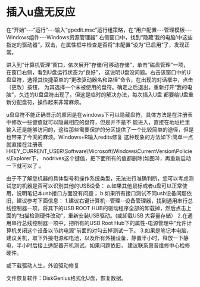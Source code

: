# 插入u盘无反应

在“开始”---“运行”---输入“gpedit.msc”运行组策略，在“用户配置---管理模板---Windows组件---Windows资源管理器”
右侧窗口中，找到“隐藏‘我的电脑’中这些指定的驱动器”，双击，在属性框中检查是否将“未配置”设为“已启用”了，发现正常。

进入到“计算机管理”窗口，依次展开“存储/可移动存储”，单击“磁盘管理”一项，在窗口右侧，看到U盘运行状态为“良好”，
这说明U盘没问题。右击该窗口中的U盘盘符，选择其快捷菜单的“更改驱动器名和路径”命令，在出现的对话框中，点击〔更改〕按钮，
为其选择一个未被使用的盘符。确定之后退出。重新打开“我的电脑”，久违的U盘盘符出现了。但这是临时的解决办法，每次插入U盘
都要给U盘重新分配盘符，操作起来非常麻烦。

u盘盘符不能正确显示的原因是在windows下可以隐藏盘符，具体方法是在注册表中修改一些健值就可以隐藏相应的盘符，但是并不是不
能进入，直接在地址栏里输入还是能够访问的，这给那些需要保护的分区提供了一个比较简单的途径，但是也带来了今天的麻烦。Windows+R输入redits修复
这种现象的方法如下:简单一点就直接在注册表HKEY_CURRENT_USER\Software\Microsoft\Windows\CurrentVersion\Policies\Explorer下，
nodrives这个键值，把下面所有的值都删除(如图3)，再重新启动一下就可以了 。

由于不了解您机器的具体型号和操作系统类型，无法进行准确判断，您可以考虑测试您的机器是否可以识别其他的USB设备：
a.如果其他鼠标或者u盘可以正常使用，说明笔记本usb接口方面没有问题；
b.如果所有接口测试不同usb设备问题依旧，建议参考下面信息：
1.建议右键计算机--管理--设备管理器，找到通用串行总线控制器一项，将其下的USB ROOT HUB的驱动程序全部的卸载掉，然后点击上面的“扫描检测硬件改动”，重新安装USB驱动。(或卸载USB 大容量存储）
2.在通用串行总线控制器一项中，把所有的USB Root Hub下的属性-电源管理中“允许计算机关闭这个设备以节约电源”前面的对勾去掉测试一下。
3.如果是笔记本电脑，建议关机，取下外接电源和电池，以及所有外接设备，静置半小时，释放一下静电，半小时后接上适配器开机测试。如果问题依旧，
建议联系惠普维修中心检修硬件。

或下载驱动人生，外设驱动修复

文件恢复软件：DiskGenius格式化U盘，恢复数据。
